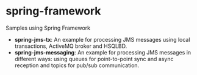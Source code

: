 spring-framework
================

Samples using Spring Framework

- **spring-jms-tx**: An example for processing JMS messages using local transactions, ActiveMQ broker and HSQLBD.
- **spring-jms-messaging**: An example for processing JMS messages in different ways: using queues for point-to-point sync and async reception and topics for pub/sub communication.
